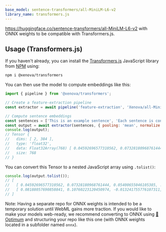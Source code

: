 ```yaml
---
base_model: sentence-transformers/all-MiniLM-L6-v2
library_name: transformers.js
---
```


https://huggingface.co/sentence-transformers/all-MiniLM-L6-v2 with ONNX weights to be compatible with Transformers.js.

## Usage (Transformers.js)

If you haven't already, you can install the [Transformers.js](https://huggingface.co/docs/transformers.js) JavaScript library from [NPM](https://www.npmjs.com/package/@xenova/transformers) using:
```bash
npm i @xenova/transformers
```

You can then use the model to compute embeddings like this:

```js
import { pipeline } from '@xenova/transformers';

// Create a feature-extraction pipeline
const extractor = await pipeline('feature-extraction', 'Xenova/all-MiniLM-L6-v2');

// Compute sentence embeddings
const sentences = ['This is an example sentence', 'Each sentence is converted'];
const output = await extractor(sentences, { pooling: 'mean', normalize: true });
console.log(output);
// Tensor {
//   dims: [ 2, 384 ],
//   type: 'float32',
//   data: Float32Array(768) [ 0.04592696577310562, 0.07328180968761444, ... ],
//   size: 768
// }
```

You can convert this Tensor to a nested JavaScript array using `.tolist()`:
```js
console.log(output.tolist());
// [
//   [ 0.04592696577310562, 0.07328180968761444, 0.05400655046105385, ... ],
//   [ 0.08188057690858841, 0.10760223120450974, -0.013241755776107311, ... ]
// ]
```


Note: Having a separate repo for ONNX weights is intended to be a temporary solution until WebML gains more traction. If you would like to make your models web-ready, we recommend converting to ONNX using [🤗 Optimum](https://huggingface.co/docs/optimum/index) and structuring your repo like this one (with ONNX weights located in a subfolder named `onnx`).